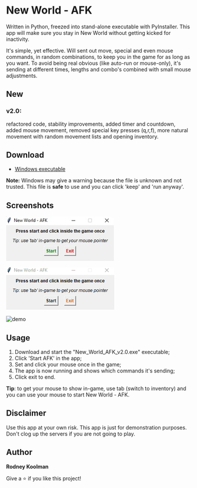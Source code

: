 # New World - AFK

Written in Python, freezed into stand-alone executable with PyInstaller. This app will make sure you stay in New World without getting kicked for inactivity.

It's simple, yet effective. Will sent out move, special and even mouse commands, in random combinations, to keep you in the game for as long as you want. To avoid being real obvious (like auto-run or mouse-only), it's sending at different times, lengths and combo's combined with small mouse adjustments.

## New

### v2.0:

refactored code, stability improvements, added timer and countdown, added mouse movement, removed special key presses (q,r,f), more natural movement with random movement lists and opening inventory.

## Download

- [Windows executable](https://github.com/RodneyKoolman/NewWorld-AFK/releases/download/v2.0/New_World_AFK_v2.exe "Windows executable")

**Note:** Windows may give a warning because the file is unknown and not trusted. This file is **safe** to use and you can click 'keep' and 'run anyway'.

## Screenshots

![demo](/demo/demo1.jpg)

![demo](/demo/demo2.gif)

![demo](/demo/demo3.gif)

## Usage

1. Download and start the "New_World_AFK_v2.0.exe" executable;
2. Click 'Start AFK' in the app;
3. Set and click your mouse once in the game;
4. The app is now running and shows which commands it's sending;
5. Click exit to end.

**Tip**: to get your mouse to show in-game, use tab (switch to inventory) and you can use your mouse to start New World - AFK.

## Disclaimer

Use this app at your own risk. This app is just for demonstration purposes. Don't clog up the servers if you are not going to play.

## Author

**Rodney Koolman**

Give a ⭐️ if you like this project!
